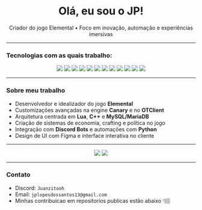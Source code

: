 <h1 align="center">Olá, eu sou o JP!</h1>
<p align="center">Criador do jogo Elemental • Foco em inovação, automação e experiências imersivas</p>

---

### Tecnologias com as quais trabalho:

<p align="center">
  <img src="https://img.shields.io/badge/Python-3670A0?style=for-the-badge&logo=python&logoColor=ffdd54" />
  <img src="https://img.shields.io/badge/C++-00599C?style=for-the-badge&logo=c%2B%2B&logoColor=white" />
  <img src="https://img.shields.io/badge/HTML5-E34F26?style=for-the-badge&logo=html5&logoColor=white" />
  <img src="https://img.shields.io/badge/CSS3-1572B6?style=for-the-badge&logo=css3&logoColor=white" />
  <img src="https://img.shields.io/badge/Lua-2C2D72?style=for-the-badge&logo=lua&logoColor=white" />
  <img src="https://img.shields.io/badge/MariaDB-003545?style=for-the-badge&logo=mariadb&logoColor=white" />
  <img src="https://img.shields.io/badge/Redis-DC382D?style=for-the-badge&logo=redis&logoColor=white" />
  <img src="https://img.shields.io/badge/Flask-000000?style=for-the-badge&logo=flask&logoColor=white" />
  <img src="https://img.shields.io/badge/AWS-232F3E?style=for-the-badge&logo=amazon-aws&logoColor=white" />
  <img src="https://img.shields.io/badge/Nginx-009639?style=for-the-badge&logo=nginx&logoColor=white" />
  <img src="https://img.shields.io/badge/Linux-FCC624?style=for-the-badge&logo=linux&logoColor=black" />
  <img src="https://img.shields.io/badge/Ubuntu-E95420?style=for-the-badge&logo=ubuntu&logoColor=white" />
</p>


---

### Sobre meu trabalho

- Desenvolvedor e idealizador do jogo **Elemental**
- Customizações avançadas na engine **Canary** e no **OTClient**
- Arquitetura centrada em **Lua**, **C++** e **MySQL/MariaDB**
- Criação de sistemas de economia, crafting e política no jogo
- Integração com **Discord Bots** e automações com **Python**
- Design de UI com Figma e interface interativa no cliente

---
<p align="center">
  <img src="https://github-readme-stats.vercel.app/api/top-langs/?username=Juanzitooh&layout=compact&theme=radical" />
  <img src="https://github-readme-stats.vercel.app/api?username=Juanzitooh&show_icons=true&theme=radical" />
</p>

---

### Contato

- Discord: `Juanzitooh`
- Email: `jplopesdossantos13@gmail.com`
- Minhas contribuicao em repositorios publicas estão abaixo 👇🏽




